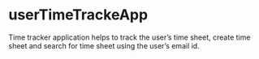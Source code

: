# userTimeTrackeApp
Time tracker application helps to track the user’s time sheet, create time sheet and search for time sheet using the user’s email id.


